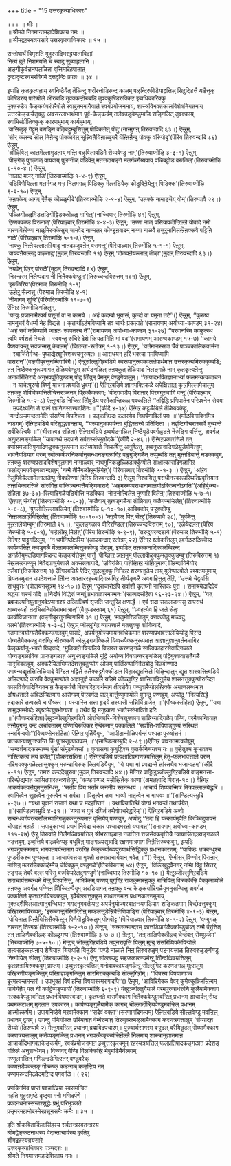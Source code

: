 +++
title = "15 उत्तरकृत्याधिकारः"

+++
॥ श्रीः ॥  
॥ श्रीमते निगमान्तमहादेशिकाय नमः ॥  
॥ श्रीमद्रहस्यत्रयसारे उत्तरकृत्याधिकारः ॥ १५ ॥  
  
  
सन्तोषार्थं विमृशति मुहुस्सद्भिरद्ध्यात्मविद्यां  
नित्यं ब्रूते निशमयति च स्वादु सुव्याहृतानि ।  
अङ्गीकुर्वन्ननघलळितां वृत्तिमादेहपातात्  
दृष्टादृष्टस्वभरविगमे दत्तदृष्टिः प्रपन्नः ॥ ३४ ॥

इप्पडि कृतकृत्यऩाय् स्वनिष्ठैयैत् तॆळिन्दु शरीरत्तोडिरुन्द कालम् पऴन्दिरुविडैयाट्टत्तिल् सिऱुदिडत्तै यडैत्तुक् कॊण्डिरुप् पारैप्पोले ऒरुबडि तुवक्कऱ्ऱॊरुबडि तुवक्कुण्डिरुक्किऱ इव्वधिकारिक्कु  
मुक्तरुडैय कैङ्कर्यपरंपरैपोले स्वादुतममागैयाले स्वयंप्रयोजनमाय्, शास्त्रविभक्तकालविशेषनियतमाय्  
उत्तरकैङ्कर्यत्तुक्कु अवसरलाभार्थमाग पूर्व-कैङ्कर्यम् तलैक्कट्टवेण्डुम्बडि सङ्गिलित् तुवक्काय् स्वामिसंप्रीतिक्कुक् कारणमुमाय् कार्यमुमाय्,  
'वासित्तुङ् गेट्टुम् वणङ्गि वऴिबट्टुम्बूसित्तुम् पोक्किऩेऩ् पोदु'(नाऩ्मुगऩ् तिरुवन्दादि ६३।) ऎऩ्ऱुम्,  
'सीर् कलन्द सॊल् निऩैन्दु पोक्कारेल् सूऴ्विऩैयिऩाऴ्दुयरै यॆऩ्ऩिऩैन्दु पोक्कु वरिप्पोदु'(पॆरिय तिरुवन्दादि ८६) ऎऩ्ऱुम्,  
'ऒऴिविल् कालमॆल्लामुडऩाय् मऩ्ऩि वऴुविलावडिमै सॆय्यवेण्डु नाम्'(तिरुवाय्मॊऴि ३-३-१) ऎऩ्ऱुम्,  
'पॊङ्गेऴ् पुगऴ्गळ् वायवाय् पुलऩ्गॊळ् वडिवॆऩ् मऩत्तदायङ्गे मलर्गळ्गैय्यवाय् वऴिबट्टोड वरुळिल्'(तिरुवाय्मॊऴि ८-१०-४।) ऎऩ्ऱुम्,  
'नाडाद मलर् नाडि'(तिरुवाय्मॊऴि १-४-९) ऎऩ्ऱुम्,  
'वडिविणैयिल्ला मलर्मगळ् मऱ्ऱ निलमगळ् पिडिक्कु मॆल्लडियैक् कॊडुविऩैयेऩुम् पिडिक्क'(तिरुवाय्मॊऴि ९-२-१०) ऎऩ्ऱुम्,  
'तऩक्केय् आगव् ऎऩैक् कॊळ्ळुमीदे'(तिरुवाय्मॊऴि २-९-४) ऎऩ्ऱुम्, 'उऩक्के नामाट्चॆय् वोम्'(तिरुप्पावै २९।) ऎऩ्ऱुम्,  
'पळ्ळिगॊळ्ळुमिडत्तडिगॊट्टिडक्कॊळ्ळु मागिल्'(नाच्चियार् तिरुमॊऴि ४१) ऎऩ्ऱुम्,  
'ऎण्णक्कण्ड विरल्गळ्'(पॆरियाऴ्वार् तिरुमॊऴि ४-४-३) ऎऩ्ऱुम्; 'उण्णा नाळ् पसियावदॊऩ्ऱिल्लै योवादे नमो नारणावॆऩ्ऱॆण्णा नाळुमिरुक्कॆसुच् चामवेद नाण्मलर् कॊण्डुऩबादम् नण्णा नाळवै तत्तुऱुमागिलऩ्ऱॆऩक्कवै पट्टिऩि नाळे'(पॆरियाऴ्वार् तिरुमॊऴि ५-१-६) 
ऎऩ्ऱुम्,  
'नाक्कु निऩ्ऩैयल्लालऱियादु नाऩदञ्जुवऩॆऩ् वसमऩ्ऱु'(पॆरियाऴ्वार् तिरुमॊऴि ५-१-१) ऎऩ्ऱुम्,  
'वायवऩैयल्लदु वाऴ्त्तादु'(मुदल् तिरुवन्दादि ११) ऎऩ्ऱुम्
'दोळवऩैयल्लाल् तॊऴा'(मुदल् तिरुवन्दादि ६३।) ऎऩ्ऱुम्,  
'नयवेऩ् पिऱर् पॊरुळै'(मुदल् तिरुवन्दादि ६४) ऎऩ्ऱुम्,  
'निरन्दरम् निऩैप्पदाग नी निऩैक्कवेण्डुम्'(तिरुच्चन्दविरुत्तम् १०१) ऎऩ्ऱुम्,  
'इरुळिरिय'(पॆरुमाळ् तिरुमॊऴि १-१)  
'ऊऩेऱु सॆल्वत्तु'(पॆरुमाळ् तिरुमॊऴि ४-१)  
'नीणागम् सुऱ्ऱि'(पॆरियदिरुमॊऴि ११-७-१)  
ऎऩ्गिऱ तिरुमॊऴिगळिलुम्,  
‘‘पत्युः प्रजानामैश्वर्यं पशूनां वा न कामये । अहं कदम्बो भूयासं, कुन्दो वा यमुना तटे’’() ऎऩ्ऱुम्, ‘‘कुरुष्व मामनुचरं वैधर्म्यं नेह विद्यते । कृतार्थोऽहंभविष्यामि तव चार्थः प्रकल्पते’’(रामायणम् अयोध्या-काण्डम् ३१-२४) ‘‘अहं सर्वं करिष्यामि जाग्रतः स्वपतश्च ते’’(रामायणम् अयोध्या-काण्डम् ३१-२७) ‘‘परवानस्मि काकुत्स्थ त्वयि वर्षशतं स्थिते । स्वयन्तु रुचिरे देशे क्रियतामिति मां वद’’(रामायणम् आरण्यकाण्डम् १५-७) ‘‘कामये वैष्णवत्वन्तु सर्वजन्मसु केवलम्’’(जितन्ता-स्तोत्रम् १-१३।) ऎऩ्ऱुम्, ‘‘वर्तमानस्सदा चैवं पाञ्चकालिकवर्त्मना । स्वार्जितैर्गन्ध- पुष्पाद्यैश्शुभैश्शक्त्यनुरूपतः ॥ आराधयन् हरिं भक्त्या गमयिष्यामि वासरान्’’(वङ्गीबुरत्तुनम्बिगारिगै।) ऎऩ्ऱुंसॊल्लुगिऱबडिये स्वरूपानुरूपकालक्षेपार्थमाऩ उत्तरकृत्यमिरुक्कुम्बडि; तऩ् निष्ठैक्कनुरूपमागत् तॆळियवेण्डुम् अर्थङ्गळिल् तऩक्कुत् तॆळियाद निलङ्गळै नाम् कृतकृत्यऩॆऩ्ऱु अनादरित्तिरादे अनुभवपूर्तियुण्डाम् पोदु तौिवुम् प्रेममुम् वेण्डुगैयालुम्। ‘‘तत्पादभक्तिज्ञानाभ्यां फलमन्यत्कदाचन । न याचेत्पुरुषो विष्णुं याचनान्नश्यति ध्रुवम्’’() ऎऩ्गिऱबडिये ज्ञानभक्तिकळै अपेक्षित्ताल् कुऱ्ऱमिल्लामैयालुम् तऩक्कु शेषिविषयत्तिलेचित्तरञ्जनम् पिऱक्कैक्काग; 'पीदगवाडैप् पिराऩार् पिरमगुरुवागि वन्दु'(पॆरियाऴ्वार् तिरुमॊऴि ५-२-८) ऎऩ्ऩुम्बडि निऱ्किऱ तौिवुडैय परमैकान्तिकळ् पक्कलिले ‘‘तद्विद्धि प्रणिपातेन परिप्रश्नेन सेवया । उपदेक्ष्यन्ति ते ज्ञानं ज्ञानिनस्तत्त्वदर्शिनः ॥’’(कीदै ४-३४) ऎऩ्गिऱ कट्टळैयिले तॆळियक्केट्टु, ‘‘मन्दोऽप्यमन्दतामेति संसर्गेण विपश्चितः । पङ्कच्छिदः फलस्येव निघर्षेणाविलं पयः ॥’’(माळविगाक्निमित्र नाडगम्) ऎऩ्गिऱबडिये परिशुद्धज्ञानऩाय्, ‘‘यस्यानुभवपर्यन्ता बुद्धिस्तत्त्वे प्रतिष्ठिता । तद्दृष्टिगोचरास्सर्वे मुच्यन्ते सर्वकिल्बिषैः ॥’’(श्रीसात्वद संहिता) ऎऩ्गिऱबडिये इव्वर्थङ्गळिल् निष्ठैयुडैयवर्गळुडऩे नॆरुङ्गि वर्त्तित्तु, अवर्गळ् अनुष्ठानङ्गळिल् ‘‘यावानर्थ उदपाने सर्वतस्संप्लुतोदके’’(कीदै २-४६।) ऎऩ्गिऱप्रकारत्तिले तऩ् वर्णाश्रमजातिगुणादिगळुक्कनुरूपमाऩ कर्तव्यांशत्तै निष्कर्षित्तु अनुष्ठित्तु, इव्वनुष्ठानादिगळैयुडैयोमॆऩ्ऩुम् भावनैयडियाग वरुम् स्वोत्कर्षपरनिकर्षानुसन्धानङ्गळागिऱ पडुगुऴिगळैत् तप्पुम्बडि तऩ् मुऩ्ऩडिबार्त्तु नडक्कवुम्, तऩक्कु शरण्यप्रसादविशेषमूलमाग नम्माऴ्वार् नाथमुनिकळुळ्ळिडार्क्कुप्पोले साक्षात्कारादिगळागिऱ फलोद्गमपर्वङ्गळ्वन्दालुम् 'नऩ्मै तीमैगळॊऩ्ऱुमऱियेऩ्'( पॆरियाऴ्वार् तिरुमॊऴि ५-१-३।) ऎऩ्ऱुम्, 'अऱिव ऩेलुमिवैयॆल्लामॆऩ्ऩालडैप्पु नीक्कॊण्णा'(पॆरिय तिरुवन्दादि ३) ऎऩ्ऱुम् निश्चयित्तु पराधीनस्वरूपस्थितिप्रवृत्तियाऩ तऩ्ऩधिकारत्तिले सॊरुगिऩ वाकिञ्चन्यत्तैयऴियमाऱादे ‘‘अहमस्म्यपराधानामालयोऽकिञ्चनोऽगति’’(अहिर्बुध्न्य-संहिता ३७-३०)-रित्यादिगळैयडियॊत्ति नडक्किऱ 'नोऱ्ऱनोऩ्बिलेऩ् नुण्णऱि विलेऩ्'(तिरुवाय्मॊऴि ५-७-१) 'ऎऩ्ऩाऩ् सॆय्गेऩ्'(तिरुवाय्मॊऴि ५-८-३), 'कळैवाय् तुऩ्बङ्गळैया तॊऴिवाय् कळैगण्मऱ्ऱिलेऩ्'(तिरुवाय्मॊऴि ५-८-८), 'पुगलॊऩ्ऱिल्लावडियेऩ्'(तिरुवाय्मॊऴि ६-१०-१०),आविक्कोर् पऱ्ऱुक्कॊम्बु निऩ्ऩलालऱिगिऩ्ऱिलेऩ्'(तिरुवाय्मॊऴि १०-१०-३) 'कऱवैगळ् पिऩ् सॆऩ्ऱु'(तिरुप्पावै २८), 'कुळित्तु मूऩ्ऱऩलैयोम्बुम्'(तिरुमालै २५।), 'कुलङ्गळाय वीरिरण्डिल्'(तिरुच्चन्दविरुत्तम् ९०), 'एऴैयेदलऩ्'(पॆरिय तिरुमॊऴि ५-८-१), 'पऱ्ऱेलॊऩ्ऱु मिलेऩ्'(पॆरिय तिरुमॊऴि १-९-९), 'तरुदुयरन्दडाये'(पॆरुमाळ् तिरुमॊऴि ५-१) लॆऩ्गिऱ पाट्टुगळिलुम्, ‘‘न धर्मनिष्ठोऽस्मि’’(आळवन्दार् स्तोत्रम् २२) ऎऩ्गिऱ श्लोकत्तिलुम् इवर्गळरुळिच्चॆय्द कार्पण्यत्तिऩ् कवडुगळै यॆल्लामवलम्बित्तुक्कॊण्डु पोरवुम्, इप्पडित् तऩक्कनादिकालम्बिऱन्द अनर्हतैयुमदडियागविऴन्द कैङ्कर्यत्तैयुम् पार्त्तु 'पॊय्न्निऩ्ऱ ञाऩमुम् पॊल्लावॊऴुक्कुमऴुक्कुडम्बु'(तिरुविरुत्तम् १) मॆऩ्ऱलऱ्ऱप्पण्णुम् निर्वेदप्राचुर्यत्ताले अवसन्नऩागादे, 'उयिरळिप् पाऩॆऩ्ऩिऩ्ऱ योऩियुमाय्प् पिऱन्दायिमैयोर् तलैवा'(तिरुविरुत्तम् १) ऎऩ्गिऱबडिये ऎदिर् सूऴल्बुक्कु निऱ्किऱ शरण्यऩुडैय ताय् मुलैप्पाल्बोले पथ्यतममुमाय् प्रियतममुमाऩ उपदेशत्ताले तौिन्द अवताररहस्यादिगळागिऱ तीर्थङ्गळै अवगाहित्तुत् तेऱि, ‘‘उत्तमे चेद्वयसि साधुवृत्तः’’(पोदायनसूत्रम् १४-१०।) ऎऩ्ऱुम् ‘‘दुराचारोऽपि सर्वाशी कृतघ्नो नास्तिकः पुरा । समाश्रयेदादिदेवं श्रद्धया शरणं यदि ॥ निर्दोषं विद्धितं जन्तुं प्रभावात्परमात्मनः’’(सात्वदसंहिता १६-२३-२४।) ऎऩ्ऱुम्, ‘‘यत् ब्रह्मकल्पनियुतानुभवेऽप्यनाश्यं तत्किल्बिषं सृजति जन्तुरिह क्षणार्द्धे । एवं सदा सकलजन्मसु सापराधं क्षाम्यस्यहो तदभिसन्धिविराममात्रात्’’(वैगुण्डस्तवम् ६१) ऎऩ्ऱुम्, ‘‘प्रवहत्येव हि जले सेतुः कार्योविजानता’’(वङ्गीबुरत्तुनम्बिगारिगै ३१।) ऎऩ्ऱुम्, 'माळुमोरिडत्तिलुम् वणक्कॊडु माळ्वदु वलमे'(तिरुवाय्मॊऴि १-३-८) ऎऩ्ऱुञ् जॊल्लुगिऱ न्यायत्ताले गतत्तुक्कु शोकियादे, गतमाऩवयोग्यतैयैक्कण्डगलवुम् पारादे, अपर्यनुयोज्यमायनवधिकमाऩ शरण्यप्रभावत्तालेयिप्पोदु पिऱन्द योग्यतैयैक्कण्डु वरुगिऱ नीरुक्कणै कोलुङ्गणक्किले यिव्वस्थैक्कनुरूपमाऩ आज्ञानुज्ञानुवर्तनमागिऱ कैङ्कर्यानु-भवत्तै यिऴवादे, 'मुडियाऩे'यिऱ्पडिये विडाय्त्त करणङ्गळै सात्विकाहारसेवादिगळाले योग्यङ्गळाक्कि प्राप्तङ्गळाऩ अनुभवङ्गळिले मूट्टि अयोग्य विषयान्तरङ्गळिल् पट्टिबुक्कवासऩैगळै माऱ्ऱुविक्कवुम्, अक्करैयिलभिमतदेशत्तुक्कुप्पोग ओडम् पार्त्तिरुप्पार्निऩैत्तबोदु विडवॊण्णाद पणबन्धद्यूतत्तिलिऴियादे वेण्डिऩ मट्टिले तलैक्कट्टुगैक्कीडाऩ विहारद्यूतत्तिले यिऴिन्दालुम् द्यूत शास्त्रत्तिऩ्बडिये अडिदप्पादे करुवि वैक्कुमाप्पोले अज्ञानुज्ञै कळाले यडिमै कॊळ्ळुगिऱ शासिताविऩुडैय शासनत्तुक्कुप्पॊरुन्दिऩ कालविशेषादिनियतमाऩ कैङ्कर्यत्तै पित्तपरिहारार्थमाग क्षीरसेवैप् पण्णुवारैप्पोलऩ्ऱिक्के अयत्नलब्धमाऩ औषधत्ताले अविळम्बितमाग आरोग्यम् पॆऱ्ऱवर्गळ् पाल् वार्त्तुण्णुमाप्पोले युगन्दु पण्णवुम्, अप्पोदु ‘‘नित्यसिद्धे तदाकारे तत्परत्वे च पौष्कर । यस्यास्ति सत्ता हृदये तस्यासौ सन्निधिं व्रजेत् ॥’’(पौष्करसंहिता) ऎऩ्ऱुम्, ‘‘यथा सामुद्रमम्भोब्दैः स्पृष्टमेत्युपभोग्यतां । तथैव हि मनुष्याणां भक्तैस्संभावितो हरिः ॥’’(पौष्करसंहिता)ऎऩ्ऱुञ्जॊल्लुगिऱबडिये ओरधिकारि-विशेषत्तुक्काग सान्निध्यादिगळैप् पण्णि, परमैकान्तियाऩ तऩ्ऩैयुगन्दु वन्द अर्चावतारम् पण्णियिरुक्किऱ ऎम्बॆरुमाऩ् पक्कलिले ‘‘सर्वाति-शयिषाड्गुण्यं संस्थितं मन्त्रबिम्बयोः’’(विष्वक्सेनसंहिता) ऎऩ्गिऱ पूर्तियैयुम्, ‘‘आपीठान्मौळिपर्यन्तं पश्यतः पुरुषोत्तमं । पातकान्याशुनश्यन्ति किं पुनस्तूपपातकम् ॥’’(साण्डिल्यस्म्रुदि २-८९।)ऎऩ्गिऱ पावनतमत्वत्तैयुम्, ‘‘सन्दर्शनादकस्माच्च पुंसां संमूढचेतसां । कुवासना कुबुद्धिश्च कुतर्कनिचयश्च यः ॥ कुहेतुश्च कुभावश्च नास्तिकत्वं लयं व्रजेत्’’(पौष्करसंहिता।) ऎऩ्गिऱबडिये प्रत्यक्षादिप्रमाणत्रयत्तिलुम् हेतु-फलभावत्ताले वरुम् मदिमयक्कुगळॆल्लात्तुक्कुम् मरुन्दायिरुक् किऱबडियैयुम्, ‘‘ये यथा मां प्रपद्यन्ते तांस्तथैव भजाम्यहम्’’(कीदै ४-११) ऎऩ्ऱुम्, 'तमरु कन्ददॆव्वुरुव'(मुदल् तिरुवन्दादि ४४।) मॆऩ्गिऱ पाट्टिलुञ्जॊल्लुगिऱबडिये वाङ्मनसा-परिच्छेद्यमाऩ आश्रितपारतन्त्र्यत्तैयुम्, 'कण्डगण्गळ् मऱ्ऱॊऩ्ऱिऩैक् काणा'(अमलऩादि पिराऩ्-१०।) वॆऩ्गिऱ आकर्षकत्वत्तैयुमनुसन्धित्तु, ‘‘सतीव प्रिय भर्तारं जननीव स्तनन्धयं । आचार्यं शिष्यवन्मित्रं मित्रवल्लालयेद्धरिं ॥ स्वामित्वेन सुहृत्वेन गुरुत्वेन च सर्वदा । पितृत्वेन तथा भाव्यो मातृत्वेन च माधवः ॥’’(साण्डिल्यस्म्रुदि ४-३७।) ‘‘यथा युवानं राजानं यथा च मदहस्तिनं । यथाप्रियातिथिं योग्यं भगवन्तं तथार्चयेत् ॥’’(साण्डिल्यस्म्रुदि ४-३१।) ‘‘यथा च पुत्रं दयितं तथैवोपचरेद्धरिम्’’() ऎऩ्गिऱबडिये अव्वो सम्बन्धवर्गपरत्वसौलभ्यादिगळुक्कनुरूपमाऩ वृत्तियैप् पण्णवुम्, अप्पोदु ‘‘तदा हि यत्कार्यमुपैति किञ्चिदुपायनं चोपहृतं महार्हं । सपादुकाभ्यां प्रथमं निवेद्य चकार पश्चाद्भरतो यथावत्’’(रामायणम् अयोध्या-काण्डम् ११५-२७) ऎऩ्ऱु तिरुवडि निलैगळ्विषयत्तिल् श्रीभरताऴ्वाऩ नडत्तिऩ राजसेवकवृत्तियै न्यायार्जितद्रव्यङ्गळाले नडत्तवुम्, इव्वृत्तियै वाऴ्क्कैप्पट्ट वधूविऩ् माङ्गळ्यसूत्रादि रक्षणमात्रमाग निऩैत्तिरुक्कवुम्, इप्पडि भगवदुपक्रममाय् भागवतपर्यन्तमाग वरुगिऱ कैङ्कर्याख्यपुरुषार्थसिद्धिक्कु प्रधानकारणम्; ‘‘पापिष्ठः क्षत्रबन्धुश्च पुण्डरीकश्च पुण्यकृत् । आचार्यवत्तया मुक्तौ तस्मादाचार्यवान् भवेत् ॥’’() ऎऩ्ऱुम्, 'ऎम्मीसर् विण्णोर् पिराऩार् मासिऩ् मलरडिक्कीऴॆम्मैच् चेर्विक्कुम् वण्डुगळे'(तिरुविरुत्तम् ५४) ऎऩ्ऱुम्, 'विल्लिबुदुवैनगर् नम्बि विट्टु सित्तर् तङ्गळ् तेवरै वल्ल परिसु वरुविप्परेलदुगाण्डुमे'(नाच्चियार् तिरुमॊऴि १०-१०।) यॆऩ्ऱुञ्जॊल्लुगिऱबडिये सदाचार्यसम्बन्धमे यॆऩ्ऱु विश्वसित्तु, अभिषेकम् पण्णप् पुगुगिऱ राजकुमारऩुक्कु रात्रियिल् विळक्केऱ्ऱि वैक्कुमाप्पोले तऩक्कु अवर्गळ् पण्णिऩ वौिच्चिऱप्पैयुम् अदडियागत् तऩक्कु वन्द कैङ्कर्यादिगळैयुमनुसन्धित्तु अवर्गळ् पक्कलिले कृतज्ञऩायिरुक्कवुम्, इवैयॆल्लात्तुक्कुम् साधारणमाऩ प्रधानकारणमुमाय् मुक्तदशैयिल्आत्मानुबन्धियाऩ भगदनुभवत्तैप्पऱ्ऱ अपर्यनुयोज्यस्वातन्त्र्यमडियाग शङ्कितमाम् विच्छेदत्तुक्कुम् परिहारमायिरुप्पदु; 'इरुळगऱ्ऱुमॆरिगदिरोऩ् मण्डलत्तूडेऱ्ऱिवैत्तेणिवाङ्गि'(पॆरियाऴ्वार् तिरुमॊऴि ४-९-३) यॆऩ्ऱुम्, 'पोयिऩाल् पिऩ्ऩैयित्तिसैक्कॆऩ्ऱुम् पिणैगॊडुक्किलुम् पोगवॊट्टा'(पॆरियाऴ्वार् तिरुमॊऴि ४-५-२) ऎऩ्ऱुम्, 'वण्बुगऴ् नारणऩ् तिण्गऴ'(तिरुवाय्मॊऴि १-२-१०।) लॆऩ्ऱुम्, 'सऩ्मसऩ्मान्दरम् कात्तडियार्गळैक्कॊण्डुबोय्त् तऩ्मै पॆऱुत्तित् तऩ् ताळिणैक्कीऴ्क् कॊळ्ळुमप्प'(तिरुवाय्मॊऴि ३-७-७।) ऩॆऩ्ऱुम्, 'तऩ् ताळिणैक्कीऴ्च् चेर्न्दवऩ् सॆय्युञ्जेम' (तिरुवाय्मॊऴि ७-५-१०।) मॆऩ्ऱुञ् जॊल्लुगिऱबडिये अपुनरावृत्ति यिलुम् मुऩ्बु संसरिप्पिक्कैयिऱ्पोले सत्यसङ्कल्पऩाय् शेषियाऩ श्रियःपति यिऩुडैय 'पण्डै नाळाले निऩ् तिरुवरुळुम् पङ्गयत्ताळ् तिरुवरुळुङ्गॊण्डु निऩ्गोयिल् सीय्त्तु'(तिरुवाय्मॊऴि ९-२-१) ऎऩ्ऱु सॊल्लप्पट्ट सहजकारुण्यमॆऩ्ऱु तौिन्दव्विषयत्तिलुम् कृतज्ञऩायिरुक्कवुम् प्राप्तम्। इव्वुत्तरकृत्यत्तिल् मनोवाक्कायङ्गळॆऩ्ऱु सॊल्लुगिऱ करणङ्गळ् मूऩ्ऱालुम् परिहरणीयङ्गळिलुम् परिग्राह्यङ्गळिलुम् सारमिरुक्कुम्बडि सॊल्लुगिऱोम्। ‘‘विषस्य विषयाणाञ्च दूरमत्यन्तमन्तरं । उपभुक्तं विषं हन्ति विषयास्स्मरणादपि’’() ऎऩ्ऱुम्, 'आविदिगैक्क वैवर् कुमैक्कुञ्जिऱ्ऱिऩ्बम् पावियेऩैप् पल नी काट्टिप्पडुप्पायो'(तिरुवाय्मॊऴि ६-९-९) यॆऩ्ऱुञ्जॊल्लुगैयाले परमपुरुषार्थरुचि कुलैयामैक्काग मऱक्कवेण्डुमवऱ्ऱिल् प्रधानंविषयास्वादम्। कृतघ्नतै वारामैक्काग निऩैक्कवेण्डुमवऱ्ऱिल् प्रधानम् आचार्यऩ् सॆय्द प्रथमकटाक्षम् मुदलाऩ उपकारम्। कार्पण्यङ्गुलैयामैक् कागच् चॊल्लादॊऴियवेण्डुमवऱ्ऱिल् प्रधानम् आत्मोत्कर्षम्। उपायनिष्ठैयै मऱवामैक्काग ‘‘सदैवं वक्ता’’(सरणागदिगत्यम्) ऎऩ्गिऱबडिये सॊल्लवेण्डु मवऱ्ऱिल् प्रधानम् द्वयम्। उगन्दु पणिगॊळ्ळ उरियऩाऩ वॆम्बॆरुमाऩ् तिरुवुळ्ळमऴलामैक्काग करणत्रयत्तालुम् 'सॆय्यादऩ सॆय्यो'(तिरुप्पावै २) मॆऩ्ऩुमवऱ्ऱिल् प्रधानम् ब्रह्मविदपचारम्। पुरुषार्थसागरम् वऱ्ऱुदल् वरैयिडुदल् सॆय्यामैक्काग करणत्रयत्तालुम् कर्तव्यङ्गळिल् प्रधानम् भगवत्कैङ्कर्यत्तिऩॆल्लै निलमाय् शास्त्रानुज्ञातमाऩ आचार्यादिभागवतकैङ्कर्यम्, स्वयंप्रयोजनमाऩ इव्वुत्तरकृत्यमुम् रहस्यत्रयत्तिल् फलप्रतिपादकङ्गळाऩ प्रदेशङ् गळिले अनुसन्धेयम्। विण्णवर् वेण्डि विलक्किऩ्ऱि मेवुमडिमैयॆल्लाम्  
 मण्णुलगत्तिऩ् मगिऴ्न्दडैगिऩ्ऱऩर् वण्डुवरैक्  
 कण्णऩडैक्कलङ् गॊळ्ळक् कडऩ्गळ् कऴऱ्ऱिय नम्  
 पण्णमरुन्दमिऴ्वेदमऱिन्द पगवर्गळे। ( २२)  
  
प्रणयिनमिव प्राप्तं पश्चात्प्रिया स्वसमन्वितं  
महति मुहुरामृष्टे दृष्ट्वा मनौ मणिदर्पणे ।  
प्रपदनधनास्सन्तश्शुद्धैः प्रभुं परिभुञ्जते  
प्रसृमरमहामोदस्मेरप्रसूनसमैः क्रमैः ॥ ३५ ॥  
  
इति श्रीकवितार्किकसिंहस्य सर्वतन्त्रस्वतन्त्रस्य  
श्रीमद्वेङ्कटनाथस्य वेदान्ताचार्यस्य कृतिषु  
श्रीमद्रहस्यत्रयसारे  
उत्तरकृत्याधिकारः पञ्चदशः ॥  
श्रीमते निगमान्तमहादेशिकाय नमः ॥